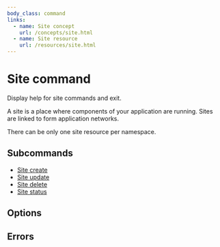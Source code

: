 ```yaml
---
body_class: command
links:
  - name: Site concept
    url: /concepts/site.html
  - name: Site resource
    url: /resources/site.html
---
```


# Site command

<section>

Display help for site commands and exit.

A site is a place where components of your application are
running.  Sites are linked to form application networks.

There can be only one site resource per namespace.

</section>

<section>

## Subcommands

- [Site create](/commands/site-create.html)
- [Site update](/commands/site-update.html)
- [Site delete](/commands/site-delete.html)
- [Site status](/commands/site-status.html)
</section>

<section>

## Options

</section>

<section>

## Errors

</section>
